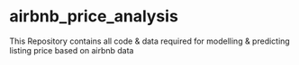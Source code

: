 # airbnb_price_analysis
This Repository contains all code &amp; data required for modelling &amp; predicting listing price based on airbnb data

